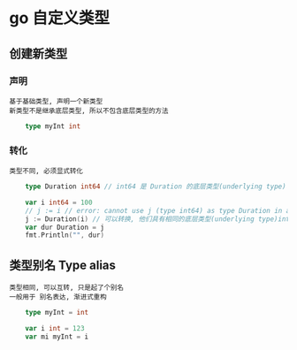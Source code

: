 # go 自定义类型

## 创建新类型

### 声明

    基于基础类型, 声明一个新类型
    新类型不是继承底层类型, 所以不包含底层类型的方法

```go
    type myInt int
```

### 转化

    类型不同, 必须显式转化

```go
    type Duration int64 // int64 是 Duration 的底层类型(underlying type)

	var i int64 = 100
	// j := i // error: cannot use j (type int64) as type Duration in assignment
	j := Duration(i) // 可以转换, 他们具有相同的底层类型(underlying type)int64
	var dur Duration = j
	fmt.Println("", dur)
```

## 类型别名 Type alias

    类型相同, 可以互转, 只是起了个别名
    一般用于 别名表达, 渐进式重构

```go
    type myInt = int

    var i int = 123
    var mi myInt = i
```